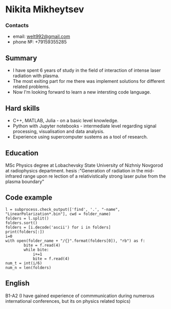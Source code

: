 # Nikita Mikheytsev
### Contacts
* email: [welt992@gmail.com](welt992@gmail.com)
* phone №: +79159355285
## Summary
* I have spent 6 years of study in the field of interaction of intense laser radiation with plasma.
* The most exiting part for me there was implement solutions for different related problems.
* Now I'm looking forward to learn a new intersting code language.
## Hard skills
* C++, MATLAB, Julia - on a basic level knowledge.
* Python with Jupyter notebooks - intermediate level regarding signal processing, visualisation and data analysis.
* Experience using supercomputer sustems as a tool of research.
## Education
MSc Physics degree at Lobachevsky State University of Nizhniy Novgorod at radiophysics department.
hesis :"Generation of radiation in the mid-infrared range upon re lection of a relativistically strong laser pulse from the plasma boundary"
## Code example
```
l = subprocess.check_output(['find', '.', "-name", "LinearPolarization*.bin"], cwd = folder_name)
folders = l.split()
folders.sort()
folders = [i.decode('ascii') for i in folders]
print(folders[:])
i=0
with open(folder_name + "/{}".format(folders[0]), "rb") as f:
        bite = f.read(4)
        while bite:
            i+=1
            bite = f.read(4)
num_t = int(i/6)
num_n = len(folders)
```
## English
B1-A2 (I have gained experience of commmunication during numerous international conferences, but its on physics related topics)